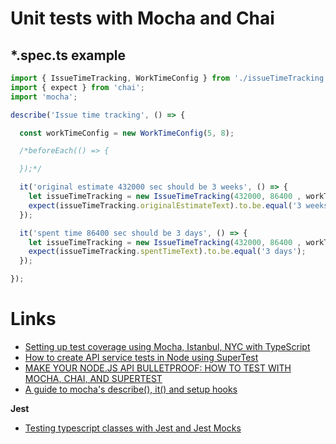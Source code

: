 # Unit tests with Mocha and Chai

## *.spec.ts example 
```ts
import { IssueTimeTracking, WorkTimeConfig } from './issueTimeTracking';
import { expect } from 'chai';
import 'mocha';

describe('Issue time tracking', () => {

  const workTimeConfig = new WorkTimeConfig(5, 8);

  /*beforeEach(() => {

  });*/

  it('original estimate 432000 sec should be 3 weeks', () => {
    let issueTimeTracking = new IssueTimeTracking(432000, 86400 , workTimeConfig);
    expect(issueTimeTracking.originalEstimateText).to.be.equal('3 weeks');
  });

  it('spent time 86400 sec should be 3 days', () => {
    let issueTimeTracking = new IssueTimeTracking(432000, 86400 , workTimeConfig);
    expect(issueTimeTracking.spentTimeText).to.be.equal('3 days');
  });

});
```

# Links

* [Setting up test coverage using Mocha, Istanbul, NYC with TypeScript](http://azimi.me/2016/09/30/nyc-mocha-typescript.1.html)
* [How to create API service tests in Node using SuperTest](https://www.uvd.co.uk/blog/how-to-create-api-service-tests-in-node-using-supertest/)
* [MAKE YOUR NODE.JS API BULLETPROOF: HOW TO TEST WITH MOCHA, CHAI, AND SUPERTEST](http://developmentnow.com/2015/02/05/make-your-node-js-api-bulletproof-how-to-test-with-mocha-chai-and-supertest/)
* [A guide to mocha's describe(), it() and setup hooks](http://samwize.com/2014/02/08/a-guide-to-mochas-describe-it-and-setup-hooks/)

**Jest**

* [Testing typescript classes with Jest and Jest Mocks](http://jonathancreamer.com/testing-typescript-classes-with-jest-and-jest-mocks/)